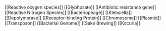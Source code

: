[[Reactive oxygen species]]
[[Glyphosate]]
[[Antibiotic resistance gene]]
[[Reactive Nitrogen Species]]
[[Bacteriophage]]
[[Klebsiella]]
[[Depolymerase]]
[[Receptor-binding Protein]]
[[Chromosome]]
[[Plasmid]]
[[Transposon]]
[[Bacterial Genome]]
[[Sake Brewing]]
[[Kocuria]]
